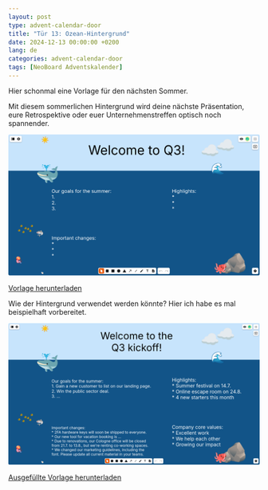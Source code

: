 ```yaml
---
layout: post
type: advent-calendar-door
title: "Tür 13: Ozean-Hintergrund"
date: 2024-12-13 00:00:00 +0200
lang: de
categories: advent-calendar-door
tags: [NeoBoard Adventskalender]
---
```


Hier schonmal eine Vorlage für den nächsten Sommer.

Mit diesem sommerlichen Hintergrund wird deine nächste Präsentation, eure Retrospektive oder euer Unternehmenstreffen optisch noch spannender.

![](./preview.png)

[Vorlage herunterladen](./background-ocean.nwb)

Wie der Hintergrund verwendet werden könnte? Hier ich habe es mal beispielhaft vorbereitet.

![](./preview-in-use.png)

[Ausgefüllte Vorlage herunterladen](./background-ocean-in-use.nwb)
